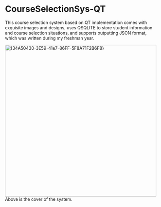 # CourseSelectionSys-QT
This course selection system based on QT implementation comes with exquisite images and designs, uses QSQLITE to store student information and course selection situations, and supports outputting JSON format, which was written during my freshman year.  

<img width="497" alt="{34A50430-3E59-41e7-86FF-5F8A71F2B6F8}" src="https://github.com/JumpingRobin/CourseSelectionSys-QT/assets/150238892/9385c447-7409-47ac-930a-b4c4c3973dc2">  
Above is the cover of the system.
